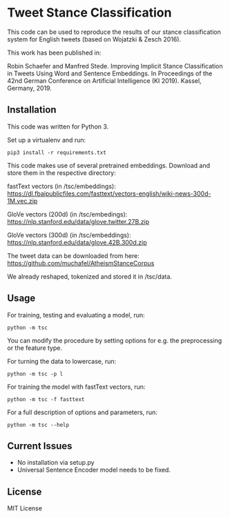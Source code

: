 # Tweet Stance Classification

This code can be used to reproduce the results of our stance classification
system for English tweets (based on Wojatzki & Zesch 2016).

This work has been published in:

Robin Schaefer and Manfred Stede. Improving Implicit Stance Classification in
Tweets Using Word and Sentence Embeddings. In Proceedings of the 42nd German
Conference on Artificial Intelligence (KI 2019). Kassel, Germany, 2019.

## Installation

This code was written for Python 3.

Set up a virtualenv and run:

<code>pip3 install -r requirements.txt</code>

This code makes use of several pretrained embeddings. Download and store them in the respective directory:

fastText vectors (in /tsc/embeddings):
https://dl.fbaipublicfiles.com/fasttext/vectors-english/wiki-news-300d-1M.vec.zip

GloVe vectors (200d) (in /tsc/embedings):
https://nlp.stanford.edu/data/glove.twitter.27B.zip

GloVe vectors (300d) (in /tsc/embeddings):
https://nlp.stanford.edu/data/glove.42B.300d.zip

The tweet data can be downloaded from here: https://github.com/muchafel/AtheismStanceCorpus

We already reshaped, tokenized and stored it in /tsc/data.

## Usage

For training, testing and evaluating a model, run:

<code>python -m tsc</code>

You can modify the procedure by setting options for e.g. the preprocessing or the feature type.

For turning the data to lowercase, run:

<code>python -m tsc -p l</code>

For training the model with fastText vectors, run:

<code>python -m tsc -f fasttext</code>

For a full description of options and parameters, run:

<code>python -m tsc --help</code>

## Current Issues 

- No installation via setup.py
- Universal Sentence Encoder model needs to be fixed.

## License

MIT License
